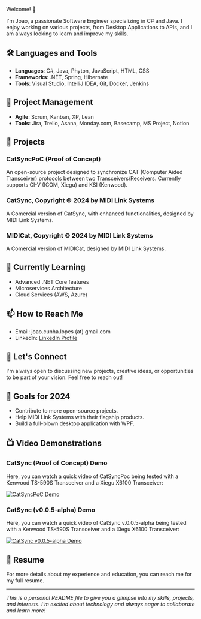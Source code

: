 Welcome! 👋

I'm Joao, a passionate Software Engineer specializing in C# and Java. I enjoy working on various projects, from Desktop Applications to APIs, and I am always looking to learn and improve my skills.

## 🛠️ Languages and Tools

- **Languages**: C#, Java, Phyton, JavaScript, HTML, CSS
- **Frameworks**: .NET, Spring, Hibernate
- **Tools**: Visual Studio, IntelliJ IDEA, Git, Docker, Jenkins

## 🔄 Project Management

- **Agile**: Scrum, Kanban, XP, Lean
- **Tools**: Jira, Trello, Asana, Monday.com, Basecamp, MS Project, Notion

## 📂 Projects

### CatSyncPoC (Proof of Concept)
An open-source project designed to synchronize CAT (Computer Aided Transceiver) protocols between two Transceivers/Receivers. Currently supports CI-V (ICOM, Xiegu) and KSI (Kenwood).

### CatSync, Copyright © 2024 by MIDI Link Systems
A Comercial version of CatSync, with enhanced functionalities, designed by MIDI Link Systems.

### MIDICat, Copyright © 2024 by MIDI Link Systems
A Comercial version of MIDICat, designed by MIDI Link Systems.

## 🌱 Currently Learning

- Advanced .NET Core features
- Microservices Architecture
- Cloud Services (AWS, Azure)

## 📫 How to Reach Me

- Email: joao.cunha.lopes (at) gmail.com
- LinkedIn: [LinkedIn Profile](https://www.linkedin.com/in/joaocunhalopes/)

## 💬 Let's Connect

I'm always open to discussing new projects, creative ideas, or opportunities to be part of your vision. Feel free to reach out!

## 🎯 Goals for 2024

- Contribute to more open-source projects.
- Help MIDI Link Systems with their flagship products.
- Build a full-blown desktop application with WPF.

## 📺 Video Demonstrations

### CatSync (Proof of Concept) Demo
Here, you can watch a quick video of CatSyncPoc being tested with a Kenwood TS-590S Transceiver and a Xiegu X6100 Transceiver:

[![CatSyncPoC Demo](https://img.youtube.com/vi/FZajYRjz7ec/sddefault.jpg)](https://www.youtube.com/watch?v=FZajYRjz7ec)

### CatSync (v0.0.5-alpha) Demo
Here, you can watch a quick video of CatSync v.0.0.5-alpha being tested with a Kenwood TS-590S Transceiver and a Xiegu X6100 Transceiver:

[![CatSync v0.0.5-alpha Demo](https://img.youtube.com/vi/LIOqxQc6aP8/sddefault.jpg)](https://www.youtube.com/watch?v=LIOqxQc6aP8)

## 📄 Resume

For more details about my experience and education, you can reach me for my full resume.

---

*This is a personal README file to give you a glimpse into my skills, projects, and interests. I'm excited about technology and always eager to collaborate and learn more!*
